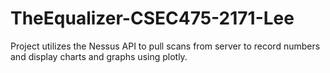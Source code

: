 # TheEqualizer-CSEC475-2171-Lee

Project utilizes the Nessus API to pull scans from server to record
numbers and display charts and graphs using plotly.
